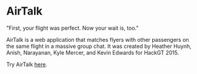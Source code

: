 # AirTalk
"First, your flight was perfect. Now your wait is, too."

AirTalk is a web application that matches flyers with other passengers on the same flight in a massive group chat. It was created by Heather Huynh, Anish, Narayanan, Kyle Mercer, and Kevin Edwards for HackGT 2015.

Try AirTalk [here](http://heabuh.com/airtalk).

